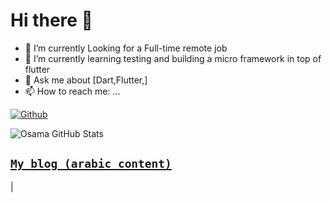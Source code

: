 # Hi there 👋

- 🔭 I’m currently Looking for a Full-time remote job
- 🌱 I’m currently learning testing and building a micro framework in top of flutter
- 💬 Ask me about [Dart,Flutter,]
- 📫 How to reach me: ...

[![Github](https://img.shields.io/badge/GitHub-000000?style=for-the-badge&logo=GitHub&logoColor=white)](https://github.com/Osama)


![Osama GitHub Stats](https://github-readme-stats.vercel.app/api?username=Osama&show_icons=true&theme=dark)

## [**`My blog (arabic content)`**](https://osama.blogspot.com/)


|  
